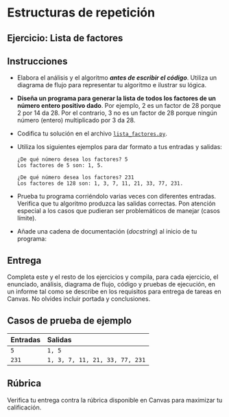 # Estructuras de repetición
## Ejercicio: Lista de factores


## Instrucciones
- Elabora el análisis y el algoritmo ***antes de escribir el código***. Utiliza un diagrama de flujo para representar tu algoritmo e ilustrar su lógica.

- **Diseña un programa para generar la lista de todos los factores de un número entero positivo dado**. Por ejemplo, 2 es un factor de 28 porque 2 por 14 da 28. Por el contrario, 3 no es un factor de 28 porque ningún número (entero) multiplicado por 3 da 28.

- Codifica tu solución en el archivo [`lista_factores.py`](/lista_factores.py).
   
- Utiliza los siguientes ejemplos para dar formato a tus entradas y salidas:
  ```
  ¿De qué número desea los factores? 5
  Los factores de 5 son: 1, 5.
  
  ¿De qué número desea los factores? 231
  Los factores de 128 son: 1, 3, 7, 11, 21, 33, 77, 231.
  ```
  
- Prueba tu programa corriéndolo varias veces con diferentes entradas. Verifica que tu algoritmo produzca las salidas correctas. Pon atención especial a los casos que pudieran ser problemáticos de manejar (casos límite).

- Añade una cadena de documentación (*docstring*) al inicio de tu programa:
  
## Entrega
Completa este y el resto de los ejercicios y compila, para cada ejercicio, el enunciado, análisis, diagrama de flujo, código y pruebas de ejecución, en un informe tal como se describe en los requisitos para entrega de tareas en Canvas. No olvides incluir portada y conclusiones.

## Casos de prueba de ejemplo
| Entradas | Salidas |
|:---------|:--------|
| `5` | `1, 5` |
| `231` | `1, 3, 7, 11, 21, 33, 77, 231` |

## Rúbrica
Verifica tu entrega contra la rúbrica disponible en Canvas para maximizar tu calificación.